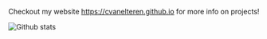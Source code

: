 Checkout my website https://cvanelteren.github.io for more info on projects!
<!--
- 👋 Hi, I’m @cvanelteren
- 👀 I’m interested in ...
- 🌱 I’m currently learning ...
- 💞️ I’m looking to collaborate on ...
- 📫 How to reach me ...
cvanelteren/cvanelteren is a ✨ special ✨ repository because its `README.md` (this file) appears on your GitHub profile.
You can click the Preview link to take a look at your changes.
--->
 ![Github stats](https://github-readme-stats.vercel.app/api?username=cvanelteren&theme=buefy&show_icons=true&count_private=false)
 
<!--  ![Top Languages Card](https://github-readme-stats.vercel.app/api/top-langs/?username=cvanelteren) -->
